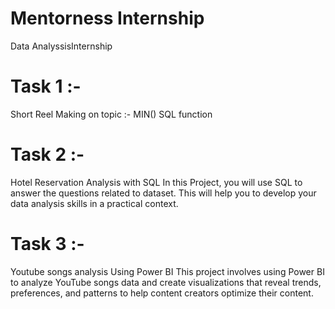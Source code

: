 # Mentorness Internship
Data AnalyssisInternship
# Task 1 :-
Short Reel Making on topic :- MIN() SQL function 

# Task 2 :-
Hotel Reservation Analysis with SQL
In this Project, you will use SQL to answer the questions related to dataset. This will help you to develop your data analysis skills in a practical context.

# Task 3 :- 
Youtube songs analysis Using Power BI
This project involves using Power BI to analyze YouTube songs data and create visualizations that reveal trends, preferences, and patterns to help content creators optimize their content.
